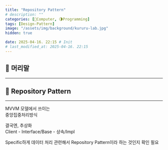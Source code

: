 ```yaml
---
title: "Repository Pattern"
# description: ""
categories: [💫Computer, 🌗Programming]
tags: [Design-Pattern]
image: "/assets/img/background/kururu-lab.jpg"
hidden: true

date: 2025-04-16. 22:15 # Init
# last_modified_at: 2025-04-16. 22:15
---
```


## 💫 머리말

---

## 💫 Repository Pattern

---

MVVM 모델에서 쓰이는  
중앙집중처리방식  

결국엔, 추상화  
Client - Interface/Base - 상속/Impl  

Specific하게 데이터 처리 관련해서 Repository Pattern이라 하는 것인지 확인 필요  
